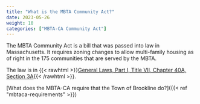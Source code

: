 ```yaml
---
title: "What is the MBTA Community Act?"
date: 2023-05-26
weight: 10
categories: ["MBTA-CA Community Act"]
---
```

The MBTA Community Act is a bill that was passed into law in Massachusetts. It requires zoning changes to allow multi-family housing as of right in the 175 communities that are served by the MBTA.

The law is in {{< rawhtml >}}<a href="https://malegislature.gov/Laws/GeneralLaws/PartI/TitleVII/Chapter40A/Section3A" target="_new">General Laws, Part I, Title VII, Chapter 40A, Section 3A</a>{{< /rawhtml >}}. 

[What does the MBTA-CA require that the Town of Brookline do?]({{< ref "mbtaca-requirements" >}})
